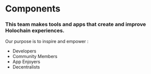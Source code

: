 # Components

### This team makes tools and apps that create and improve Holochain experiences.

Our purpose is to inspire and empower :
- Developers
- Community Members
- App Enjoyers
- Decentralists
